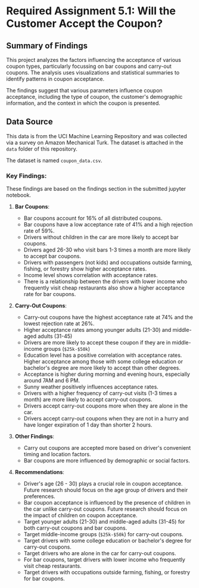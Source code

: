 # Required Assignment 5.1: Will the Customer Accept the Coupon?

## Summary of Findings

This project analyzes the factors influencing the acceptance of various coupon types, particularly focussing on bar
coupons and carry-out coupons. The analysis uses visualizations and statistical summaries to identify patterns in coupon
acceptance.

The findings suggest that various parameters influence coupon acceptance, including the type of coupon, the customer's
demographic information, and the context in which the coupon is presented.

## Data Source

This data is from the UCI Machine Learning Repository and was collected via a survey on Amazon Mechanical Turk.
The dataset is attached in the `data` folder of this repository.

The dataset is named `coupon_data.csv`.

### Key Findings:

These findings are based on the findings section in the submitted jupyter notebook.

1. **Bar Coupons**:
    - Bar coupons account for 16% of all distributed coupons.
    - Bar coupons have a low acceptance rate of 41% and a high rejection rate of 59%.
    - Drivers without children in the car are more likely to accept bar coupons.
    - Drivers aged 26-30 who visit bars 1-3 times a month are more likely to accept bar coupons.
    - Drivers with passengers (not kids) and occupations outside farming, fishing, or forestry show higher acceptance
      rates.
    - Income level shows correlation with acceptance rates.
    - There is a relationship between the drivers with lower income who frequently visit cheap restaurants also show a
      higher acceptance rate for bar coupons.


2. **Carry-Out Coupons**:
    - Carry-out coupons have the highest acceptance rate at 74% and the lowest rejection rate at 26%.
    - Higher acceptance rates among younger adults (21-30) and middle-aged adults (31-45)
    - Drivers are more likely to accept these coupon if they are in middle-income groups (`$25k-$50k`)
    - Education level has a positive correlation with acceptance rates. Higher acceptance among those with some college education or bachelor's degree are more likely to accept than other degrees.
    - Acceptance is higher during morning and evening hours, especially around 7AM and 6 PM.
    - Sunny weather positively influences acceptance rates.
    - Drivers with a higher frequency of carry-out visits (1-3 times a month) are more likely to accept carry-out
      coupons.
    - Drivers accept carry-out coupons more when they are alone in the car.
    - Drivers accept carry-out coupons when they are not in a hurry and have longer expiration of 1 day than shorter 2
      hours.


3. **Other Findings**:
    - Carry out coupons are accepted more based on driver's convenient timing and location factors. 
    - Bar coupons are more influenced by demographic or social factors.


4. **Recommendations**:
    - Driver's age (26 - 30) plays a crucial role in coupon acceptance. Future research should focus on the age group of drivers and their
      preferences.
    - Bar coupon acceptance is influenced by the presence of children in the car unlike carry-out coupons. Future research should
      focus on the impact of children on coupon acceptance.
    - Target younger adults (21-30) and middle-aged adults (31-45) for both carry-out coupons and bar coupons.
    - Target middle-income groups (`$25k-$50k`) for carry-out coupons.
    - Target drivers with some college education or bachelor's degree for carry-out coupons.
    - Target drivers who are alone in the car for carry-out coupons.
    - For bar coupons, target drivers with lower income who frequently visit cheap restaurants.
    - Target drivers with occupations outside farming, fishing, or forestry for bar coupons.
